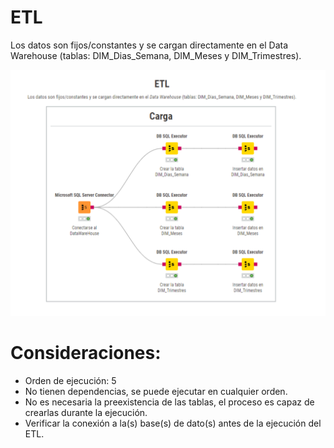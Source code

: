 # ETL
Los datos son fijos/constantes y se cargan directamente en el Data Warehouse (tablas: DIM_Dias_Semana, DIM_Meses y DIM_Trimestres).

![Screenshot of a comment on a GitHub issue showing an image, added in the Markdown, of an Octocat smiling and raising a tentacle.](etl_dim_dias_semana_meses_trimestres.png)

# Consideraciones:
- Orden de ejecución: 5
- No tienen dependencias, se puede ejecutar en cualquier orden.
- No es necesaria la preexistencia de las tablas, el proceso es capaz de crearlas durante la ejecución.
- Verificar la conexión a la(s) base(s) de dato(s) antes de la ejecución del ETL.
